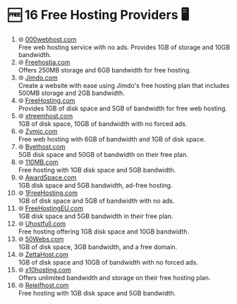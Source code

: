 # 🆓 16 Free Hosting Providers 🖥️

1. 🌐 [000webhost.com](https://www.000webhost.com)  
   Free web hosting service with no ads. Provides 1GB of storage and 10GB bandwidth.
2. 🌐 [Freehostia.com](https://www.freehostia.com)  
   Offers 250MB storage and 6GB bandwidth for free hosting.
3. 🌐 [Jimdo.com](https://www.jimdo.com)  
   Create a website with ease using Jimdo's free hosting plan that includes 500MB storage and 2GB bandwidth.
4. 🌐 [FreeHosting.com](https://www.freehosting.com)  
   Provides 1GB of disk space and 5GB of bandwidth for free web hosting.
5. 🌐 [xtreemhost.com](https://www.xtreemhost.com)  
   1GB of disk space, 10GB of bandwidth with no forced ads.
6. 🌐 [Zymic.com](https://www.zymic.com)  
   Free web hosting with 6GB of bandwidth and 1GB of disk space.
7. 🌐 [Byethost.com](https://www.byethost.com)  
   5GB disk space and 50GB of bandwidth on their free plan.
8. 🌐 [110MB.com](https://www.110mb.com)  
   Free hosting with 1GB disk space and 5GB bandwidth.
9. 🌐 [AwardSpace.com](https://www.awardspace.com)  
   1GB disk space and 5GB bandwidth, ad-free hosting.
10. 🌐 [1FreeHosting.com](https://www.1freehosting.com)  
   1GB of disk space and 5GB of bandwidth with no ads.
11. 🌐 [FreeHostingEU.com](https://www.freehostingeu.com)  
   1GB disk space and 5GB bandwidth in their free plan.
12. 🌐 [Uhostfull.com](https://www.uhostfull.com)  
   Free hosting offering 1GB disk space and 10GB bandwidth.
13. 🌐 [50Webs.com](https://www.50webs.com)  
   1GB of disk space, 3GB bandwidth, and a free domain.
14. 🌐 [ZettaHost.com](https://www.zettahost.com)  
   1GB of disk space and 10GB of bandwidth with no forced ads.
15. 🌐 [x10hosting.com](https://www.x10hosting.com)  
   Offers unlimited bandwidth and storage on their free hosting plan.
16. 🌐 [Releifhost.com](https://www.releifhost.com)  
   Free hosting with 1GB disk space and 5GB bandwidth.
